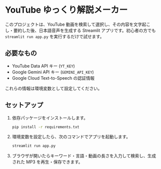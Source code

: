 # YouTube ゆっくり解説メーカー

このプロジェクトは、YouTube 動画を検索して選択し、その内容を文字起こし・要約した後、日本語音声を生成する Streamlit アプリです。初心者の方でも `streamlit run app.py` を実行するだけで試せます。

## 必要なもの
- YouTube Data API キー (`YT_KEY`)
- Google Gemini API キー (`GEMINI_API_KEY`)
- Google Cloud Text-to-Speech の認証情報

これらの情報は環境変数として設定してください。

## セットアップ
1. 依存パッケージをインストールします。
   ```bash
   pip install -r requirements.txt
   ```
2. 環境変数を設定したら、次のコマンドでアプリを起動します。
   ```bash
   streamlit run app.py
   ```
3. ブラウザが開いたらキーワード・言語・動画の長さを入力して検索し、生成された MP3 を再生・保存できます。
